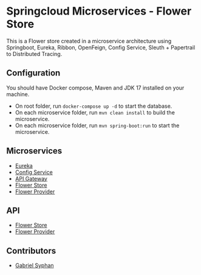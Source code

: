 # Springcloud Microservices - Flower Store
This is a Flower store created in a microservice architecture using Springboot, Eureka, Ribbon, OpenFeign, Config Service, Sleuth + Papertrail to Distributed Tracing.

## Configuration
You should have Docker compose, Maven and JDK 17 installed on your machine.

* On root folder, run `docker-compose up -d` to start the database.
* On each microservice folder, run `mvn clean install` to build the microservice.
* On each microservice folder, run `mvn spring-boot:run` to start the microservice.

## Microservices
* [Eureka](http://localhost:8761)
* [Config Service](http://localhost:8888)
* [API Gateway](http://localhost:8880)
* [Flower Store](http://localhost:8080)
* [Flower Provider](http://localhost:8081)

## API
* [Flower Store](http://localhost:8080/swagger-ui.html)
* [Flower Provider](http://localhost:8081/swagger-ui.html)

## Contributors
* [Gabriel Syphan](https://github.com/gabrielsyphan)
